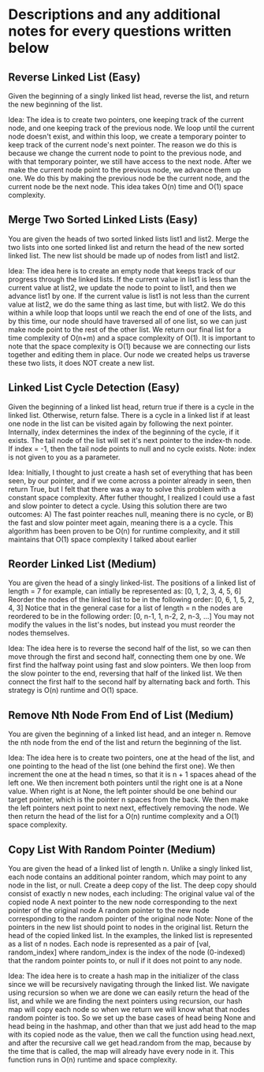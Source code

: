 # Descriptions and any additional notes for every questions written below

## Reverse Linked List (Easy)

Given the beginning of a singly linked list head, reverse the list, and return the new beginning of the list.

Idea: The idea is to create two pointers, one keeping track of the current node, and one keeping track of the previous node. We loop until the current node doesn't exist, and within this loop, we create a temporary pointer to keep track of the current node's next pointer. The reason we do this is because we change the current node to point to the previous node, and with that temporary pointer, we still have access to the next node. After we make the current node point to the previous node, we advance them up one. We do this by making the previous node be the current node, and the current node be the next node. This idea takes O(n) time and O(1) space complexity.

## Merge Two Sorted Linked Lists (Easy)

You are given the heads of two sorted linked lists list1 and list2.
Merge the two lists into one sorted linked list and return the head of the new sorted linked list.
The new list should be made up of nodes from list1 and list2.

Idea: The idea here is to create an empty node that keeps track of our progress through the linked lists. If the current value in list1 is less than the current value at list2, we update the node to point to list1, and then we advance list1 by one. If the current value is list1 is not less than the current value at list2, we do the same thing as last time, but with list2. We do this within a while loop that loops until we reach the end of one of the lists, and by this time, our node should have traversed all of one list, so we can just make node point to the rest of the other list. We return our final list for a time complexity of O(n+m) and a space complexity of O(1). It is important to note that the space complexity is O(1) because we are connecting our lists together and editing them in place. Our node we created helps us traverse these two lists, it does NOT create a new list.

## Linked List Cycle Detection (Easy) 

Given the beginning of a linked list head, return true if there is a cycle in the linked list. Otherwise, return false.
There is a cycle in a linked list if at least one node in the list can be visited again by following the next pointer.
Internally, index determines the index of the beginning of the cycle, if it exists. The tail node of the list will set it's next pointer to the index-th node. If index = -1, then the tail node points to null and no cycle exists.
Note: index is not given to you as a parameter.

Idea: Initially, I thought to just create a hash set of everything that has been seen, by our pointer, and if we come across a pointer already in seen, then return True, but I felt that there was a way to solve this problem with a constant space complexity. After futher thought, I realized I could use a fast and slow pointer to detect a cycle. Using this solution there are two outcomes: A) The fast pointer reaches null, meaning there is no cycle, or B) the fast and slow pointer meet again, meaning there is a a cycle. This algorithm has been proven to be O(n) for runtime complexity, and it still maintains that O(1) space complexity I talked about earlier

## Reorder Linked List (Medium)

You are given the head of a singly linked-list.
The positions of a linked list of length = 7 for example, can intially be represented as:
[0, 1, 2, 3, 4, 5, 6]
Reorder the nodes of the linked list to be in the following order:
[0, 6, 1, 5, 2, 4, 3]
Notice that in the general case for a list of length = n the nodes are reordered to be in the following order: 
[0, n-1, 1, n-2, 2, n-3, ...]
You may not modify the values in the list's nodes, but instead you must reorder the nodes themselves.

Idea: The idea here is to reverse the second half of the list, so we can then move through the first and second half, connecting them one by one. We first find the halfway point using fast and slow pointers. We then loop from the slow pointer to the end, reversing that half of the linked list. We then connect the first half to the second half by alternating back and forth. This strategy is O(n) runtime and O(1) space.

## Remove Nth Node From End of List (Medium)

You are given the beginning of a linked list head, and an integer n.
Remove the nth node from the end of the list and return the beginning of the list.

Idea: The idea here is to create two pointers, one at the head of the list, and one pointing to the head of the list (one behind the first one). We then increment the one at the head n times, so that it is n + 1 spaces ahead of the left one. We then increment both pointers until the right one is at a None value. When right is at None, the left pointer should be one behind our target pointer, which is the pointer n spaces from the back. We then make the left pointers next point to next next, effectively removing the node. We then return the head of the list for a O(n) runtime complexity and a O(1) space complexity.

## Copy List With Random Pointer (Medium)

You are given the head of a linked list of length n. Unlike a singly linked list, each node contains an additional pointer random, which may point to any node in the list, or null.
Create a deep copy of the list.
The deep copy should consist of exactly n new nodes, each including:
The original value val of the copied node
A next pointer to the new node corresponding to the next pointer of the original node
A random pointer to the new node corresponding to the random pointer of the original node
Note: None of the pointers in the new list should point to nodes in the original list.
Return the head of the copied linked list.
In the examples, the linked list is represented as a list of n nodes. Each node is represented as a pair of [val, random_index] where random_index is the index of the node (0-indexed) that the random pointer points to, or null if it does not point to any node.

Idea: The idea here is to create a hash map in the initializer of the class since we will be recursively navigating through the linked list. We navigate using recursion so when we are done we can easily return the head of the list, and while we are finding the next pointers using recursion, our hash map will copy each node so when we return we will know what that nodes random pointer is too. So we set up the base cases of head being None and head being in the hashmap, and other than that we just add head to the map with its copied node as the value, then we call the function using head.next, and after the recursive call we get head.random from the map, because by the time that is called, the map will already have every node in it. This function runs in O(n) runtime and space complexity.